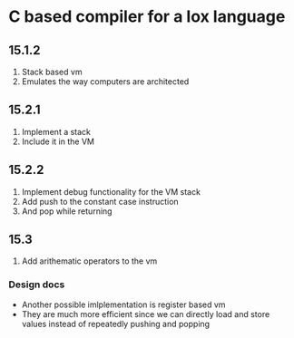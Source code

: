 # C based compiler for a lox language


## 15.1.2

1. Stack based vm
2. Emulates the way computers are architected

## 15.2.1

1. Implement a stack
2. Include it in the VM

## 15.2.2

1. Implement debug functionality for the VM stack
2. Add push to the constant case instruction
3. And pop while returning

## 15.3
1. Add arithematic operators to the vm


### Design docs
* Another possible imlplementation is register based vm
* They are much more efficient since we can directly
  load and store values instead of repeatedly pushing
  and popping
